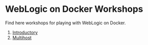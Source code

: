 WebLogic on Docker Workshops
=====
Find here workshops for playing with WebLogic on Docker.

 1. [Introductory](./intro/)
 2. [Multihost](./multihost/)
